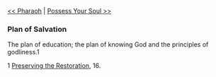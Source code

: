 [<< Pharaoh](Pharaoh.md)  |  [Possess Your Soul >>](Possess%20Your%20Soul.md)

### Plan of Salvation
The plan of education; the plan of knowing God and the principles of godliness.1



1
[Preserving the Restoration](#), 16.